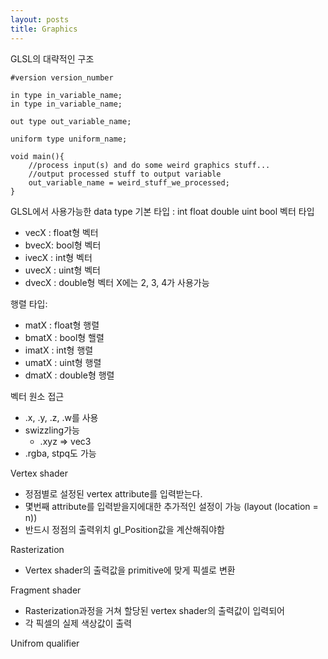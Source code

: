```yaml
---
layout: posts
title: Graphics
---
```

GLSL의 대략적인 구조

```
#version version_number

in type in_variable_name;
in type in_variable_name;

out type out_variable_name;

uniform type uniform_name;

void main(){
	//process input(s) and do some weird graphics stuff...
	//output processed stuff to output variable
	out_variable_name = weird_stuff_we_processed;
}
```

GLSL에서 사용가능한 data type
기본 타입 : int float double uint bool
벡터 타입
- vecX : float형 벡터
- bvecX: bool형 벡터
- ivecX : int형 벡터
- uvecX : uint형 벡터
- dvecX : double형 벡터
X에는 2, 3, 4가 사용가능

행렬 타입:
- matX : float형 행렬
- bmatX : bool형 핼렬
- imatX : int형 행렬
- umatX : uint형 행렬
- dmatX : double형 행렬

벡터 원소 접근
- .x, .y, .z, .w를 사용
- swizzling가능
	- .xyz => vec3
- .rgba, stpq도 가능

Vertex shader
- 정점별로 설정된 vertex attribute를 입력받는다.
- 몇번째 attribute를 입력받을지에대한 추가적인 설정이 가능 (layout (location = n))
- 반드시 정점의 출력위치 gl_Position값을 계산해줘야함

Rasterization
- Vertex shader의 출력값을 primitive에 맞게 픽셀로 변환

Fragment shader
- Rasterization과정을 거쳐 할당된 vertex shader의 출력값이 입력되어
- 각 픽셀의 실제 색상값이 출력

Unifrom qualifier

